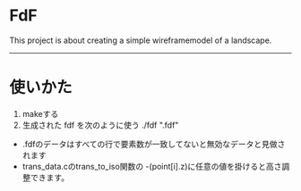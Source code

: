 # FdF

This project is about creating a simple wireframemodel of a landscape.

---

# 使いかた

1. makeする
2. 生成された fdf を次のように使う
	./fdf "<filename>.fdf"

- .fdfのデータはすべての行で要素数が一致してないと無効なデータと見做されます
- trans_data.cのtrans_to_iso関数の -(point[i].z)に任意の値を掛けると高さ調整できます。

